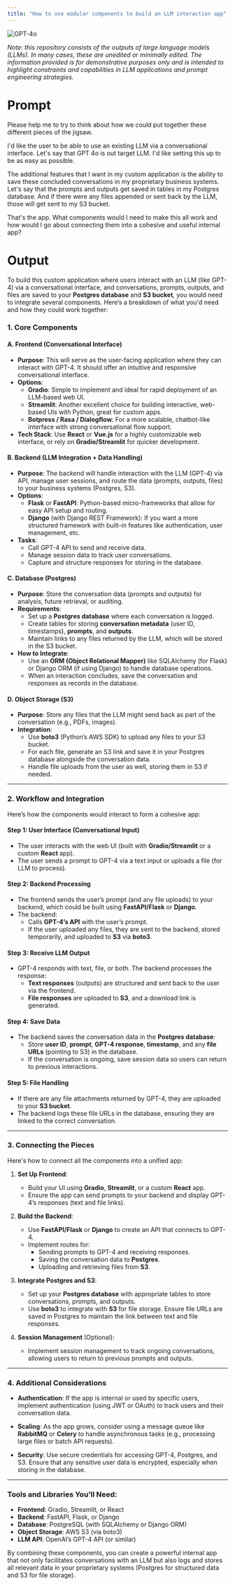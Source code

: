 ```yaml
---
title: "How to use modular components to build an LLM interaction app"
---
```

![GPT-4o](https://img.shields.io/badge/GPT--4o-3333FF?style=for-the-badge&logo=openai&logoColor=white)



*Note: this repository consists of the outputs of large language models (LLMs). In many cases, these are unedited or minimally edited. The information provided is for demonstrative purposes only and is intended to highlight constraints and capabilities in LLM applications and prompt engineering strategies.*


# Prompt

Please help me to try to think about how we could put together these different pieces of the jigsaw.

I'd like the user to be able to use an existing LLM via a conversational interface. Let's say that GPT 4o is out target LLM. I'd like setting this up to be as easy as possible. 

The additional features that I want in my custom application is the ability to save these concluded conversations in my proprietary business systems. Let's say that the prompts and outputs get saved in tables in my Postgres database. And if there were any files appended or sent back by the LLM, those will get sent to my S3 bucket.

That's the app. What components would I need to make this all work and how would I go about connecting them into a cohesive and useful internal app?

# Output

To build this custom application where users interact with an LLM (like GPT-4) via a conversational interface, and conversations, prompts, outputs, and files are saved to your **Postgres database** and **S3 bucket**, you would need to integrate several components. Here’s a breakdown of what you'd need and how they could work together:

### 1. **Core Components**

#### A. **Frontend (Conversational Interface)**
   - **Purpose**: This will serve as the user-facing application where they can interact with GPT-4. It should offer an intuitive and responsive conversational interface.
   - **Options**:
     - **Gradio**: Simple to implement and ideal for rapid deployment of an LLM-based web UI.
     - **Streamlit**: Another excellent choice for building interactive, web-based UIs with Python, great for custom apps.
     - **Botpress / Rasa / Dialogflow**: For a more scalable, chatbot-like interface with strong conversational flow support.
   - **Tech Stack**: Use **React** or **Vue.js** for a highly customizable web interface, or rely on **Gradio/Streamlit** for quicker development.

#### B. **Backend (LLM Integration + Data Handling)**
   - **Purpose**: The backend will handle interaction with the LLM (GPT-4) via API, manage user sessions, and route the data (prompts, outputs, files) to your business systems (Postgres, S3).
   - **Options**:
     - **Flask** or **FastAPI**: Python-based micro-frameworks that allow for easy API setup and routing.
     - **Django** (with Django REST Framework): If you want a more structured framework with built-in features like authentication, user management, etc.
   - **Tasks**:
     - Call GPT-4 API to send and receive data.
     - Manage session data to track user conversations.
     - Capture and structure responses for storing in the database.
   
#### C. **Database (Postgres)**
   - **Purpose**: Store the conversation data (prompts and outputs) for analysis, future retrieval, or auditing.
   - **Requirements**:
     - Set up a **Postgres database** where each conversation is logged.
     - Create tables for storing **conversation metadata** (user ID, timestamps), **prompts**, and **outputs**.
     - Maintain links to any files returned by the LLM, which will be stored in the S3 bucket.
   - **How to Integrate**:
     - Use an **ORM (Object Relational Mapper)** like SQLAlchemy (for Flask) or Django ORM (if using Django) to handle database operations.
     - When an interaction concludes, save the conversation and responses as records in the database.

#### D. **Object Storage (S3)**
   - **Purpose**: Store any files that the LLM might send back as part of the conversation (e.g., PDFs, images).
   - **Integration**:
     - Use **boto3** (Python’s AWS SDK) to upload any files to your S3 bucket.
     - For each file, generate an S3 link and save it in your Postgres database alongside the conversation data.
     - Handle file uploads from the user as well, storing them in S3 if needed.

---

### 2. **Workflow and Integration**

Here’s how the components would interact to form a cohesive app:

#### **Step 1: User Interface (Conversational Input)**
   - The user interacts with the web UI (built with **Gradio/Streamlit** or a custom **React** app).
   - The user sends a prompt to GPT-4 via a text input or uploads a file (for LLM to process).
   
#### **Step 2: Backend Processing**
   - The frontend sends the user’s prompt (and any file uploads) to your backend, which could be built using **FastAPI/Flask** or **Django**.
   - The backend:
     - Calls **GPT-4’s API** with the user’s prompt.
     - If the user uploaded any files, they are sent to the backend, stored temporarily, and uploaded to **S3** via **boto3**.
   
#### **Step 3: Receive LLM Output**
   - GPT-4 responds with text, file, or both. The backend processes the response:
     - **Text responses** (outputs) are structured and sent back to the user via the frontend.
     - **File responses** are uploaded to **S3**, and a download link is generated.
   
#### **Step 4: Save Data**
   - The backend saves the conversation data in the **Postgres database**:
     - Store **user ID**, **prompt**, **GPT-4 response**, **timestamp**, and any **file URLs** (pointing to S3) in the database.
     - If the conversation is ongoing, save session data so users can return to previous interactions.

#### **Step 5: File Handling**
   - If there are any file attachments returned by GPT-4, they are uploaded to your **S3 bucket**.
   - The backend logs these file URLs in the database, ensuring they are linked to the correct conversation.

---

### 3. **Connecting the Pieces**

Here's how to connect all the components into a unified app:

1. **Set Up Frontend**:
   - Build your UI using **Gradio**, **Streamlit**, or a custom **React** app.
   - Ensure the app can send prompts to your backend and display GPT-4’s responses (text and file links).

2. **Build the Backend**:
   - Use **FastAPI/Flask** or **Django** to create an API that connects to GPT-4.
   - Implement routes for:
     - Sending prompts to GPT-4 and receiving responses.
     - Saving the conversation data to **Postgres**.
     - Uploading and retrieving files from **S3**.

3. **Integrate Postgres and S3**:
   - Set up your **Postgres database** with appropriate tables to store conversations, prompts, and outputs.
   - Use **boto3** to integrate with **S3** for file storage. Ensure file URLs are saved in Postgres to maintain the link between text and file responses.

4. **Session Management** (Optional):
   - Implement session management to track ongoing conversations, allowing users to return to previous prompts and outputs.

---

### 4. **Additional Considerations**

- **Authentication**: If the app is internal or used by specific users, implement authentication (using JWT or OAuth) to track users and their conversation data.
  
- **Scaling**: As the app grows, consider using a message queue like **RabbitMQ** or **Celery** to handle asynchronous tasks (e.g., processing large files or batch API requests).

- **Security**: Use secure credentials for accessing GPT-4, Postgres, and S3. Ensure that any sensitive user data is encrypted, especially when storing in the database.

---

### Tools and Libraries You’ll Need:
- **Frontend**: Gradio, Streamlit, or React
- **Backend**: FastAPI, Flask, or Django
- **Database**: PostgreSQL (with SQLAlchemy or Django ORM)
- **Object Storage**: AWS S3 (via boto3)
- **LLM API**: OpenAI’s GPT-4 API (or similar)

By combining these components, you can create a powerful internal app that not only facilitates conversations with an LLM but also logs and stores all relevant data in your proprietary systems (Postgres for structured data and S3 for file storage).